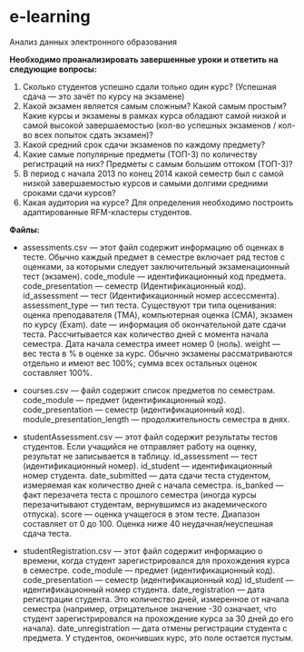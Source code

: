 # e-learning
 Анализ данных электронного образования

**Необходимо проанализировать завершенные уроки и ответить на следующие вопросы:**
1. Сколько студентов успешно сдали только один курс? (Успешная сдача — это зачёт по курсу на экзамене)
2. Какой экзамен является самым сложным? Какой самым простым? Какие курсы и экзамены в рамках курса обладают самой низкой и самой высокой завершаемостью (кол-во успешных экзаменов / кол-во всех попыток сдать экзамен)?
3. Какой средний срок сдачи экзаменов по каждому предмету?
4. Какие самые популярные предметы (ТОП-3) по количеству регистраций на них? Предметы с самым большим оттоком (ТОП-3)?
5. В период с начала 2013 по конец 2014 какой семестр был с самой низкой завершаемостью курсов и самыми долгими средними сроками сдачи курсов?
6. Какая аудитория на курсе? Для определения необходимо построить адаптированные RFM-кластеры студентов.


**Файлы:**
* assessments.csv — этот файл содержит информацию об оценках в тесте. Обычно каждый предмет в семестре включает ряд тестов с оценками, за которыми следует заключительный экзаменационный тест (экзамен).
code_module — идентификационный код предмета.
code_presentation — семестр (Идентификационный код).
id_assessment — тест (Идентификационный номер ассессмента).
assessment_type — тип теста. Существуют три типа оценивания: оценка преподавателя (TMA), компьютерная оценка (СМА), экзамен по курсу (Exam).
date — информация об окончательной дате сдачи теста. Рассчитывается как количество дней с момента начала семестра. Дата начала семестра имеет номер 0 (ноль).
weight — вес теста в % в оценке за курс. Обычно экзамены рассматриваются отдельно и имеют вес 100%; сумма всех остальных оценок составляет 100%.

* courses.csv — файл содержит список предметов по семестрам.
code_module — предмет (идентификационный код).
code_presentation — семестр (идентификационный код).
module_presentation_length — продолжительность семестра в днях.

* studentAssessment.csv — этот файл содержит результаты тестов студентов. Если учащийся не отправляет работу на оценку, результат не записывается в таблицу.
id_assessment — тест (идентификационный номер).
id_student — идентификационный номер студента.
date_submitted — дата сдачи теста студентом, измеряемая как количество дней с начала семестра.
is_banked — факт перезачета теста с прошлого семестра (иногда курсы перезачитывают студентам, вернувшимся из академического отпуска).
score — оценка учащегося в этом тесте. Диапазон составляет от 0 до 100. Оценка ниже 40 неудачная/неуспешная сдача теста.

* studentRegistration.csv — этот файл содержит информацию о времени, когда студент зарегистрировался для прохождения курса в семестре.
code_module — предмет (идентификационный код).
code_presentation — семестр (идентификационный код)
id_student — идентификационный номер студента.
date_registration — дата регистрации студента. Это количество дней, измеренное от начала семестра (например, отрицательное значение -30 означает, что студент зарегистрировался на прохождение курса за 30 дней до его начала).
date_unregistration — дата отмены регистрации студента с предмета. У студентов, окончивших курс, это поле остается пустым.
